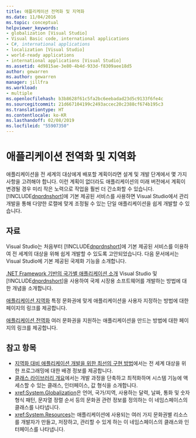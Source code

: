 ```yaml
---
title: 애플리케이션 전역화 및 지역화
ms.date: 11/04/2016
ms.topic: conceptual
helpviewer_keywords:
- globalization [Visual Studio]
- Visual Basic code, international applications
- C#, international applications
- localization [Visual Studio]
- world-ready applications
- international applications [Visual Studio]
ms.assetid: 4d9815ae-3e80-4b4d-933d-f8309aee18d5
author: gewarren
ms.author: gewarren
manager: jillfra
ms.workload:
- multiple
ms.openlocfilehash: b3b8628f61c5fa2bc6eebadad23d5c9133f6fe4c
ms.sourcegitcommit: 21d667104199c2493accec20c2388cf674b195c3
ms.translationtype: HT
ms.contentlocale: ko-KR
ms.lasthandoff: 02/08/2019
ms.locfileid: "55907350"
---
```

# <a name="globalizing-and-localizing-applications"></a>애플리케이션 전역화 및 지역화

애플리케이션을 전 세계의 대상에게 배포할 계획이라면 설계 및 개발 단계에서 몇 가지 사항을 고려해야 합니다. 이런 계획이 없더라도 애플리케이션의 미래 버전에서 계획이 변경될 경우 미리 작은 노력으로 작업을 훨씬 더 간소화할 수 있습니다. [!INCLUDE[dnprdnshort](../code-quality/includes/dnprdnshort_md.md)]에 기본 제공된 서비스를 사용하면 Visual Studio에서 관리 개발을 통해 다양한 로캘에 맞게 조정될 수 있는 단일 애플리케이션을 쉽게 개발할 수 있습니다.

## <a name="resources"></a>자료

 Visual Studio는 처음부터 [!INCLUDE[dnprdnshort](../code-quality/includes/dnprdnshort_md.md)]에 기본 제공된 서비스를 이용하여 전 세계의 대상을 위해 쉽게 개발할 수 있도록 고안되었습니다. 다음 문서에서는 Visual Studio에 기본 제공된 국제화 기능을 소개합니다.

 [.NET Framework 기반의 국가별 애플리케이션 소개](../ide/introduction-to-international-applications-based-on-the-dotnet-framework.md) Visual Studio 및 [!INCLUDE[dnprdnshort](../code-quality/includes/dnprdnshort_md.md)]을 사용하여 국제 시장용 소프트웨어를 개발하는 방법에 대한 개념을 소개합니다.

 [애플리케이션 지역화](../ide/localizing-applications.md) 특정 문화권에 맞게 애플리케이션을 사용자 지정하는 방법에 대한 페이지의 링크를 제공합니다.

 [애플리케이션 전역화](../ide/globalizing-applications.md) 여러 문화권을 지원하는 애플리케이션을 만드는 방법에 대한 페이지의 링크를 제공합니다.

## <a name="see-also"></a>참고 항목

- [지역화 대비 애플리케이션 개발을 위한 최선의 구현 방법](/dotnet/standard/globalization-localization/best-practices-for-developing-world-ready-apps)에서는 전 세계 대상을 위한 프로그래밍에 대한 배경 정보를 제공합니다.
- [클래스 라이브러리 개요](/dotnet/standard/class-library-overview)에서는 개발 과정을 단축하고 최적화하며 시스템 기능에 액세스할 수 있는 클래스, 인터페이스, 값 형식을 소개합니다.
- <xref:System.Globalization>은 언어, 국가/지역, 사용하는 달력, 날짜, 통화 및 숫자 형식 패턴, 문자열 정렬 순서 등의 문화권 관련 정보를 정의하는 이 네임스페이스의 클래스를 나타냅니다.
- <xref:System.Resources>는 애플리케이션에 사용되는 여러 가지 문화권별 리소스를 개발자가 만들고, 저장하고, 관리할 수 있게 하는 이 네임스페이스의 클래스와 인터페이스를 나타냅니다.